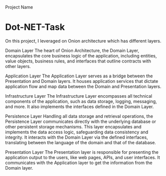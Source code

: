 Project Name
# Dot-NET-Task

On this project, I leveraged on Onion architecture which has different layers.

Domain Layer
The heart of Onion Architecture, the Domain Layer, encapsulates the core business logic of the application, including entities, value objects, business rules, and interfaces that outline contracts with other layers.

Application Layer
The Application Layer serves as a bridge between the Presentation and Domain layers. It houses application services that dictate application flow and map data between the Domain and Presentation layers.

Infrastructure Layer
The Infrastructure Layer encompasses all technical components of the application, such as data storage, logging, messaging, and more. It also implements the interfaces defined in the Domain Layer.

Persistence Layer
Handling all data storage and retrieval operations, the Persistence Layer communicates directly with the underlying database or other persistent storage mechanisms. This layer encapsulates and implements the data access logic, safeguarding data consistency and integrity. It interacts with the Domain Layer via the defined interfaces, translating between the language of the domain and that of the database.

Presentation Layer
The Presentation layer is responsible for presenting the application output to the users, like web pages, APIs, and user interfaces. It communicates with the Application layer to get the information from the Domain layer.
